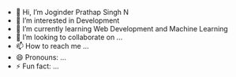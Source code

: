 - 👋 Hi, I’m Joginder Prathap Singh N
- 👀 I’m interested in Development
- 🌱 I’m currently learning Web Development and Machine Learning 
- 💞️ I’m looking to collaborate on ...
- 📫 How to reach me ...
- 😄 Pronouns: ...
- ⚡ Fun fact: ...

<!---
joginderps/joginderps is a ✨ special ✨ repository because its `README.md` (this file) appears on your GitHub profile.
You can click the Preview link to take a look at your changes.
--->
